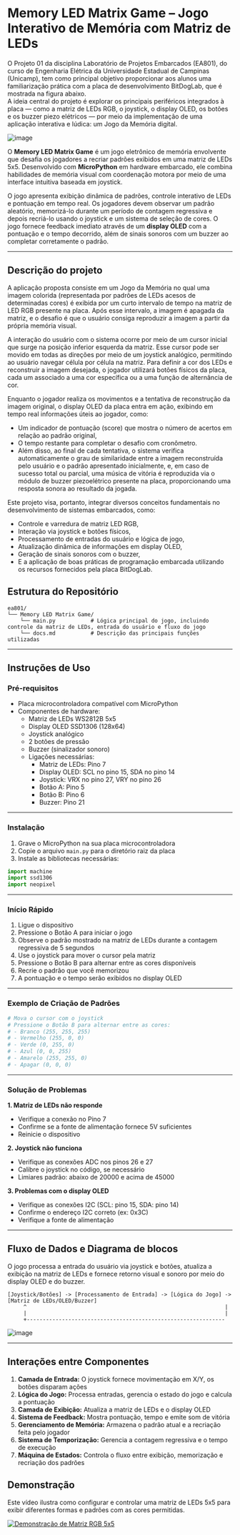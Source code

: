 
# Memory LED Matrix Game – Jogo Interativo de Memória com Matriz de LEDs

O Projeto 01 da disciplina Laboratório de Projetos Embarcados (EA801), do curso de Engenharia Elétrica da Universidade Estadual de Campinas (Unicamp), tem como principal objetivo proporcionar aos alunos uma familiarização prática com a placa de desenvolvimento BitDogLab, que é mostrada na figura abaixo.  
A ideia central do projeto é explorar os principais periféricos integrados à placa — como a matriz de LEDs RGB, o joystick, o display OLED, os botões e os buzzer piezo elétricos — por meio da implementação de uma aplicação interativa e lúdica: um Jogo da Memória digital.

![image](https://github.com/user-attachments/assets/2918a612-7af4-4ff2-9a58-c122016b3653)

O **Memory LED Matrix Game** é um jogo eletrônico de memória envolvente que desafia os jogadores a recriar padrões exibidos em uma matriz de LEDs 5x5. Desenvolvido com **MicroPython** em hardware embarcado, ele combina habilidades de memória visual com coordenação motora por meio de uma interface intuitiva baseada em joystick.

O jogo apresenta exibição dinâmica de padrões, controle interativo de LEDs e pontuação em tempo real. Os jogadores devem observar um padrão aleatório, memorizá-lo durante um período de contagem regressiva e depois recriá-lo usando o joystick e um sistema de seleção de cores. O jogo fornece feedback imediato através de um **display OLED** com a pontuação e o tempo decorrido, além de sinais sonoros com um buzzer ao completar corretamente o padrão.

---

## Descrição do projeto 

A aplicação proposta consiste em um Jogo da Memória no qual uma imagem colorida (representada por padrões de LEDs acesos de determinadas cores) é exibida por um curto intervalo de tempo na matriz de LED RGB presente na placa. Após esse intervalo, a imagem é apagada da matriz, e o desafio é que o usuário consiga reproduzir a imagem a partir da própria memória visual.

A interação do usuário com o sistema ocorre por meio de um cursor inicial que surge na posição inferior esquerda da matriz. Esse cursor pode ser movido em todas as direções por meio de um joystick analógico, permitindo ao usuário navegar célula por célula na matriz. Para definir a cor dos LEDs e reconstruir a imagem desejada, o jogador utilizará botões físicos da placa, cada um associado a uma cor específica ou a uma função de alternância de cor.

Enquanto o jogador realiza os movimentos e a tentativa de reconstrução da imagem original, o display OLED da placa entra em ação, exibindo em tempo real informações úteis ao jogador, como:
- Um indicador de pontuação (score) que mostra o número de acertos em relação ao padrão original,
- O tempo restante para completar o desafio com cronômetro.
- Além disso, ao final de cada tentativa, o sistema verifica automaticamente o grau de similaridade entre a imagem reconstruída pelo usuário e o padrão apresentado inicialmente, e, em caso de sucesso total ou parcial, uma música de vitória é reproduzida via o módulo de buzzer piezoelétrico presente na placa, proporcionando uma resposta sonora ao resultado da jogada.

Este projeto visa, portanto, integrar diversos conceitos fundamentais no desenvolvimento de sistemas embarcados, como:
- Controle e varredura de matriz LED RGB,
- Interação via joystick e botões físicos,
- Processamento de entradas do usuário e lógica de jogo,
- Atualização dinâmica de informações em display OLED,
- Geração de sinais sonoros com o buzzer,
- E a aplicação de boas práticas de programação embarcada utilizando os recursos fornecidos pela placa BitDogLab.

##  Estrutura do Repositório
```
ea801/
└── Memory LED Matrix Game/
    └── main.py           # Lógica principal do jogo, incluindo controle da matriz de LEDs, entrada do usuário e fluxo do jogo
    └── docs.md           # Descrição das principais funções utilizadas
```

---

##  Instruções de Uso

###  Pré-requisitos
- Placa microcontroladora compatível com MicroPython
- Componentes de hardware:
  * Matriz de LEDs WS2812B 5x5
  * Display OLED SSD1306 (128x64)
  * Joystick analógico
  * 2 botões de pressão
  * Buzzer (sinalizador sonoro)
  * Ligações necessárias:
    - Matriz de LEDs: Pino 7
    - Display OLED: SCL no pino 15, SDA no pino 14
    - Joystick: VRX no pino 27, VRY no pino 26
    - Botão A: Pino 5
    - Botão B: Pino 6
    - Buzzer: Pino 21

---

###  Instalação

1. Grave o MicroPython na sua placa microcontroladora
2. Copie o arquivo `main.py` para o diretório raiz da placa
3. Instale as bibliotecas necessárias:
```python
import machine
import ssd1306
import neopixel
```

---

###  Início Rápido

1. Ligue o dispositivo  
2. Pressione o Botão A para iniciar o jogo  
3. Observe o padrão mostrado na matriz de LEDs durante a contagem regressiva de 5 segundos  
4. Use o joystick para mover o cursor pela matriz  
5. Pressione o Botão B para alternar entre as cores disponíveis  
6. Recrie o padrão que você memorizou  
7. A pontuação e o tempo serão exibidos no display OLED  

---

###  Exemplo de Criação de Padrões
```python
# Mova o cursor com o joystick
# Pressione o Botão B para alternar entre as cores:
# - Branco (255, 255, 255)
# - Vermelho (255, 0, 0)
# - Verde (0, 255, 0)
# - Azul (0, 0, 255)
# - Amarelo (255, 255, 0)
# - Apagar (0, 0, 0)
```

---

###  Solução de Problemas

**1. Matriz de LEDs não responde**
- Verifique a conexão no Pino 7
- Confirme se a fonte de alimentação fornece 5V suficientes
- Reinicie o dispositivo

**2. Joystick não funciona**
- Verifique as conexões ADC nos pinos 26 e 27
- Calibre o joystick no código, se necessário
- Limiares padrão: abaixo de 20000 e acima de 45000

**3. Problemas com o display OLED**
- Verifique as conexões I2C (SCL: pino 15, SDA: pino 14)
- Confirme o endereço I2C correto (ex: 0x3C)
- Verifique a fonte de alimentação

---

## Fluxo de Dados e Diagrama de blocos

O jogo processa a entrada do usuário via joystick e botões, atualiza a exibição na matriz de LEDs e fornece retorno visual e sonoro por meio do display OLED e do buzzer.

```ascii
[Joystick/Botões] -> [Processamento de Entrada] -> [Lógica do Jogo] -> [Matriz de LEDs/OLED/Buzzer]
     ^                                                              |
     |                                                              |
     +--------------------------------------------------------------
```

![image](https://github.com/user-attachments/assets/d9b2447a-b984-469f-9419-e29e59d605ad)

---

## Interações entre Componentes

1. **Camada de Entrada:** O joystick fornece movimentação em X/Y, os botões disparam ações
2. **Lógica do Jogo:** Processa entradas, gerencia o estado do jogo e calcula a pontuação
3. **Camada de Exibição:** Atualiza a matriz de LEDs e o display OLED
4. **Sistema de Feedback:** Mostra pontuação, tempo e emite som de vitória
5. **Gerenciamento de Memória:** Armazena o padrão atual e a recriação feita pelo jogador
6. **Sistema de Temporização:** Gerencia a contagem regressiva e o tempo de execução
7. **Máquina de Estados:** Controla o fluxo entre exibição, memorização e recriação dos padrões

 ## Demonstração

Este vídeo ilustra como configurar e controlar uma matriz de LEDs 5x5 para exibir diferentes formas e padrões com as cores permitidas.​

[![Demonstração de Matriz RGB 5x5](https://img.youtube.com/vi/6ZmRwQnfx24/0.jpg)](https://youtu.be/6ZmRwQnfx24?si=81t3b26qD8APU6OC)


